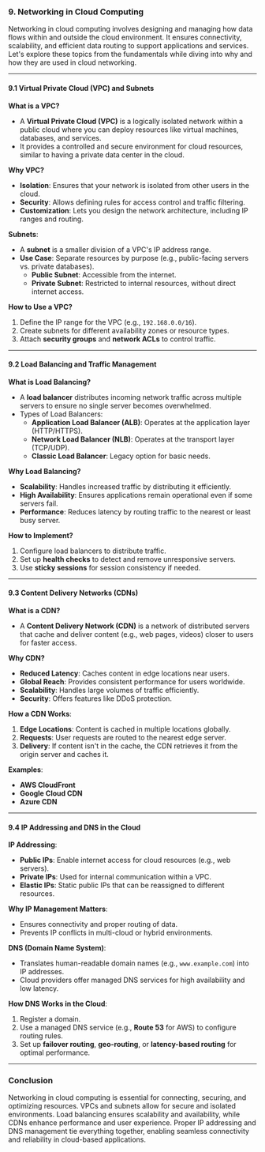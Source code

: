 ### **9. Networking in Cloud Computing**

Networking in cloud computing involves designing and managing how data flows within and outside the cloud environment. It ensures connectivity, scalability, and efficient data routing to support applications and services. Let's explore these topics from the fundamentals while diving into why and how they are used in cloud networking.

---

#### **9.1 Virtual Private Cloud (VPC) and Subnets**

**What is a VPC?**

- A **Virtual Private Cloud (VPC)** is a logically isolated network within a public cloud where you can deploy resources like virtual machines, databases, and services.
- It provides a controlled and secure environment for cloud resources, similar to having a private data center in the cloud.

**Why VPC?**

- **Isolation**: Ensures that your network is isolated from other users in the cloud.
- **Security**: Allows defining rules for access control and traffic filtering.
- **Customization**: Lets you design the network architecture, including IP ranges and routing.

**Subnets**:

- A **subnet** is a smaller division of a VPC's IP address range.
- **Use Case**: Separate resources by purpose (e.g., public-facing servers vs. private databases).
    - **Public Subnet**: Accessible from the internet.
    - **Private Subnet**: Restricted to internal resources, without direct internet access.

**How to Use a VPC?**

1. Define the IP range for the VPC (e.g., `192.168.0.0/16`).
2. Create subnets for different availability zones or resource types.
3. Attach **security groups** and **network ACLs** to control traffic.

---

#### **9.2 Load Balancing and Traffic Management**

**What is Load Balancing?**

- A **load balancer** distributes incoming network traffic across multiple servers to ensure no single server becomes overwhelmed.
- Types of Load Balancers:
    - **Application Load Balancer (ALB)**: Operates at the application layer (HTTP/HTTPS).
    - **Network Load Balancer (NLB)**: Operates at the transport layer (TCP/UDP).
    - **Classic Load Balancer**: Legacy option for basic needs.

**Why Load Balancing?**

- **Scalability**: Handles increased traffic by distributing it efficiently.
- **High Availability**: Ensures applications remain operational even if some servers fail.
- **Performance**: Reduces latency by routing traffic to the nearest or least busy server.

**How to Implement?**

1. Configure load balancers to distribute traffic.
2. Set up **health checks** to detect and remove unresponsive servers.
3. Use **sticky sessions** for session consistency if needed.

---

#### **9.3 Content Delivery Networks (CDNs)**

**What is a CDN?**

- A **Content Delivery Network (CDN)** is a network of distributed servers that cache and deliver content (e.g., web pages, videos) closer to users for faster access.

**Why CDN?**

- **Reduced Latency**: Caches content in edge locations near users.
- **Global Reach**: Provides consistent performance for users worldwide.
- **Scalability**: Handles large volumes of traffic efficiently.
- **Security**: Offers features like DDoS protection.

**How a CDN Works**:

1. **Edge Locations**: Content is cached in multiple locations globally.
2. **Requests**: User requests are routed to the nearest edge server.
3. **Delivery**: If content isn't in the cache, the CDN retrieves it from the origin server and caches it.

**Examples**:

- **AWS CloudFront**
- **Google Cloud CDN**
- **Azure CDN**

---

#### **9.4 IP Addressing and DNS in the Cloud**

**IP Addressing**:

- **Public IPs**: Enable internet access for cloud resources (e.g., web servers).
- **Private IPs**: Used for internal communication within a VPC.
- **Elastic IPs**: Static public IPs that can be reassigned to different resources.

**Why IP Management Matters**:

- Ensures connectivity and proper routing of data.
- Prevents IP conflicts in multi-cloud or hybrid environments.

**DNS (Domain Name System)**:

- Translates human-readable domain names (e.g., `www.example.com`) into IP addresses.
- Cloud providers offer managed DNS services for high availability and low latency.

**How DNS Works in the Cloud**:

1. Register a domain.
2. Use a managed DNS service (e.g., **Route 53** for AWS) to configure routing rules.
3. Set up **failover routing**, **geo-routing**, or **latency-based routing** for optimal performance.

---

### **Conclusion**

Networking in cloud computing is essential for connecting, securing, and optimizing resources. VPCs and subnets allow for secure and isolated environments. Load balancing ensures scalability and availability, while CDNs enhance performance and user experience. Proper IP addressing and DNS management tie everything together, enabling seamless connectivity and reliability in cloud-based applications.